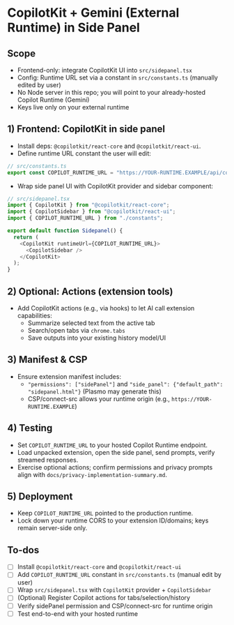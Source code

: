 <!-- 415ce31d-cc7e-4827-a79d-d2eeeda21945 ddecd007-4912-4ea9-a75c-f3c6a9a5489b -->
# CopilotKit + Gemini (External Runtime) in Side Panel

## Scope

- Frontend-only: integrate CopilotKit UI into `src/sidepanel.tsx`
- Config: Runtime URL set via a constant in `src/constants.ts` (manually edited by user)
- No Node server in this repo; you will point to your already-hosted Copilot Runtime (Gemini)
- Keys live only on your external runtime

## 1) Frontend: CopilotKit in side panel

- Install deps: `@copilotkit/react-core` and `@copilotkit/react-ui`.
- Define runtime URL constant the user will edit:
```ts
// src/constants.ts
export const COPILOT_RUNTIME_URL = "https://YOUR-RUNTIME.EXAMPLE/api/copilotkit"; // edit this
```

- Wrap side panel UI with CopilotKit provider and sidebar component:
```ts
// src/sidepanel.tsx
import { CopilotKit } from "@copilotkit/react-core";
import { CopilotSidebar } from "@copilotkit/react-ui";
import { COPILOT_RUNTIME_URL } from "./constants";

export default function Sidepanel() {
  return (
    <CopilotKit runtimeUrl={COPILOT_RUNTIME_URL}>
      <CopilotSidebar />
    </CopilotKit>
  );
}
```


## 2) Optional: Actions (extension tools)

- Add CopilotKit actions (e.g., via hooks) to let AI call extension capabilities:
  - Summarize selected text from the active tab
  - Search/open tabs via `chrome.tabs`
  - Save outputs into your existing history model/UI

## 3) Manifest & CSP

- Ensure extension manifest includes:
  - `"permissions": ["sidePanel"]` and `"side_panel": {"default_path": "sidepanel.html"}` (Plasmo may generate this)
  - CSP/connect-src allows your runtime origin (e.g., `https://YOUR-RUNTIME.EXAMPLE`)

## 4) Testing

- Set `COPILOT_RUNTIME_URL` to your hosted Copilot Runtime endpoint.
- Load unpacked extension, open the side panel, send prompts, verify streamed responses.
- Exercise optional actions; confirm permissions and privacy prompts align with `docs/privacy-implementation-summary.md`.

## 5) Deployment

- Keep `COPILOT_RUNTIME_URL` pointed to the production runtime.
- Lock down your runtime CORS to your extension ID/domains; keys remain server-side only.

## To-dos

- [ ] Install `@copilotkit/react-core` and `@copilotkit/react-ui`
- [ ] Add `COPILOT_RUNTIME_URL` constant in `src/constants.ts` (manual edit by user)
- [ ] Wrap `src/sidepanel.tsx` with `CopilotKit` provider + `CopilotSidebar`
- [ ] (Optional) Register Copilot actions for tabs/selection/history
- [ ] Verify sidePanel permission and CSP/connect-src for runtime origin
- [ ] Test end-to-end with your hosted runtime